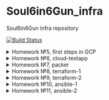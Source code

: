 # Soul6in6Gun_infra
Soul6in6Gun Infra repository

[![Build Status](https://travis-ci.com/otus-devops-2019-02/Soul6in6Gun_infra.svg?branch=master)](https://travis-ci.com/otus-devops-2019-02/Soul6in6Gun_infra)

<details><summary>Homework №5, first steps in GCP</summary><p>
Configs of bastion network:

````
bastion_IP = 35.246.220.192
someinternalhost_IP = 10.156.0.3
````

webUI for pritunl:
https://35.246.220.192.xip.io/

someinternalhost connection shortcut:
````
ssh -t -i ~/.ssh/id_rsa -A soul_in_gun@35.246.220.192 ssh 10.156.0.3
````
Alias way: in ~/.ssh/config paste:
````
Host bastion
User soul_in_gun
HostName 35.246.220.192
ForwardAgent yes
IdentityFile ~/.ssh/id_rsa

Host someinternalhost
User soul_in_gun
HostName 10.156.0.3
ProxyJump bastion
ForwardAgent yes
IdentityFile ~/.ssh/id_rsa

````
</p></details>

<details><summary>Homework №6, cloud-testapp</summary><p>

Server parameters:
````
testapp_IP = 34.76.29.59
testapp_port = 9292
````
Startup script:
````
gcloud compute instances create reddit-app \
--boot-disk-size=10GB \
--image-family ubuntu-1604-lts \
--image-project=ubuntu-os-cloud \
--machine-type=g1-small \
--tags puma-server \
--restart-on-failure \
--metadata-from-file \
startup-script=startup.sh 
````
Firewall rule adddon:
````
gcloud compute firewall-rules create default-puma-server\
  --direction=INGRESS \
  --priority=1000 \
  --network=default \
  --action=ALLOW \
  --rules=tcp:9292 \
  --source-ranges=0.0.0.0/0 \
  --target-tags=puma-server
````
</p></details>
<details><summary>Homework №7, packer</summary><p>
How to start packer:
Edit variables.json (example included) then:
  
````
packer build -var-file=variables.json immutable.json
````
</p></details>
<details><summary>Homework №8, terraform-1</summary><p>

Multiple SSH-keys workaround (WARNING, it deletes all keys that are not in the terraform config):
````
resource "google_compute_project_metadata" "default" {
        metadata {
                ssh-keys = <<EOF
                appuser:${file(var.public_key_path)}
                appuser1:${file(var.public_key_path)}
                appuser2:${file(var.public_key_path)}
        EOF
        }
}
````

Added load balancing config lb.tf
Works as health-checked virtual machine pool balancing with counter variable "count" used as index-name for created multiple VMs and to indicate how many hosts are needed in pool. You can start it with
  
````
terraform apply -var 'count=2' -var-file=terraform.tfvars -auto-approve=true
````

Using separate configurations of each node of pool can result in errors and inconsistency between hosts so don't do that :)
How-to do right way:
In main.tf vm resource config add:
````
resource "google_compute_instance" "app" {
  name         = "reddit-app-${count.index}"
  count        = "${var.count}"
  machine_type = "g1-small"
  zone         = "${var.region}-${var.zone}"
  ...
````
in variables.tf add:
````
...
variable "count" {
  default = "1"
}
````


<details><summary>lb.tf contents:</summary><p>

````
resource "google_compute_http_health_check" "puma-http-hc" {
  name         = "puma-http-health-check"
  request_path = "/"
  port         = "9292"

  timeout_sec        = 1
  check_interval_sec = 1
}

resource "google_compute_target_pool" "puma-target-pool" {
  name = "instance-pool"

  instances = [
    "${google_compute_instance.app.*.self_link}",
  ]

  health_checks = [
    "${google_compute_http_health_check.puma-http-hc.self_link}",
  ]
}

resource "google_compute_forwarding_rule" "puma-lb-forwarding-rule" {
  name                  = "puma-lb-forwarding-rule"
  load_balancing_scheme = "EXTERNAL"
  target                = "${google_compute_target_pool.puma-target-pool.self_link}"
}
````


</p></details>
</p></details>
<details><summary>Homework №9, terraform-2</summary><p>
Made configurations for separate instances for packer (db.jsom, app.json)
  
Same goes for terraform instances 

Made modules and used them in environment setup

Added storage bucket

</p></details>
<details><summary>Homework №10, ansible-1</summary><p>
Installed ansible

Created both standart and yml invertory file

Made standart ansible.cfg

Created ansible playbook for recurring tasks
</p></details>

<details><summary>Homework №11, ansible-2</summary><p>
Created jinja2 templates
  
Host group limits with --limit and --tags

Making multiple playbooks held up in one by import

Deploy with Ansible and Packer
</p></details>
